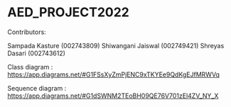 # AED_PROJECT2022

Contributors:

Sampada Kasture (002743809)
Shiwangani Jaiswal (002749421)
Shreyas Dasari (002743612)

Class diagram : https://app.diagrams.net/#G1FSsXyZmPjENC9xTKYEe9QdKgEJfMRWVq

Sequence diagram : https://app.diagrams.net/#G1dSWNM2TEoBH09QE76V701zEl4ZV_NY_X